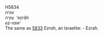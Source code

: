 <body>
  <p>H5834<br>  עזרה  <br> עֶזרָה  ‎  ‛ezrâh  <br><i>ez-raw‘ </i><br>The same as <a href="h5833.htm">5833</a>  <i>Ezrah</i>, an Israelite: - Ezrah.<br></p>
 </body>